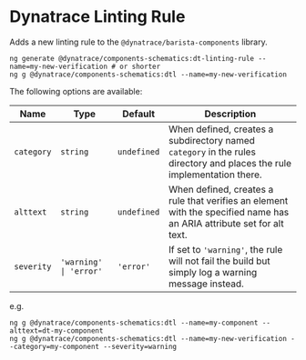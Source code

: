 # Dynatrace Linting Rule

Adds a new linting rule to the `@dynatrace/barista-components` library.

```
ng generate @dynatrace/components-schematics:dt-linting-rule --name=my-new-verification # or shorter
ng g @dynatrace/components-schematics:dtl --name=my-new-verification
```

The following options are available:

| Name       | Type                   | Default     | Description                                                                                                            |
| ---------- | ---------------------- | ----------- | ---------------------------------------------------------------------------------------------------------------------- |
| `category` | `string`               | `undefined` | When defined, creates a subdirectory named `category` in the rules directory and places the rule implementation there. |
| `alttext`  | `string`               | `undefined` | When defined, creates a rule that verifies an element with the specified name has an ARIA attribute set for alt text.  |
| `severity` | `'warning' \| 'error'` | `'error'`   | If set to `'warning'`, the rule will not fail the build but simply log a warning message instead.                      |

e.g.

```
ng g @dynatrace/components-schematics:dtl --name=my-component --alttext=dt-my-component
ng g @dynatrace/components-schematics:dtl --name=my-new-verification --category=my-component --severity=warning
```
